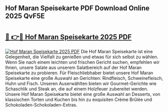 ## Hof Maran Speisekarte PDF Download Online 2025 QvF5E

# <h2><a href="http://gcafz1.nevu.top/?p=Hof+Maran+Speisekarte">🔗 👉🔴 Hof Maran Speisekarte 2025 PDF</a></h2>

[![Hof Maran Speisekarte 2025 PDF](https://i.imgur.com/dBaPXMq.png)](http://gcafz1.nevu.top/?p=Hof+Maran+Speisekarte)
Die Hof Maran Speisekarte ist eine Gelegenheit, die Vielfalt zu genießen und etwas für sich selbst zu wählen. Wenn Sie nach einem leichten und frischen Gericht suchen, empfehlen wir Ihnen, unsere Salate aus unserem Salatbereich auf der Hof Maran Speisekarte zu probieren. Für Fleischliebhaber bietet unsere Hof Maran Speisekarte eine große Auswahl an Gerichten: Rindfleisch, Schweinefleisch, Huhn und Fisch. Unseren Auserwählten bieten wir Gourmet-Gerichte wie Schaschlik und Steak an, die auf einem Holzfeuer zubereitet werden. Unsere Hof Maran Speisekarte bietet eine große Auswahl an Desserts, von klassischen Torten und Kuchen bis hin zu exquisiten Crème Brûlée und Schokoladen-Schokoladen-Extras.
